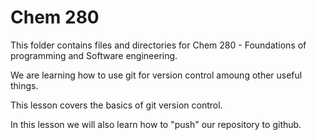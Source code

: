 # Chem 280

This folder contains files and directories for Chem 280 -  Foundations of programming and Software engineering.

We are learning how to use git for version control amoung other useful things.

This lesson covers the basics of git version control.

In this lesson we will also learn how to "push" our repository to github.